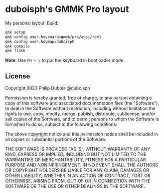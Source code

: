 # duboisph's GMMK Pro layout

My personal layout. Build:

```bash
qmk setup
qmk config user.keyboard=gmmk/pro/ansi/rev1
qmk config user.keymap=duboisph
qmk compile
qmk flash
```

**Note**: Use `FN + \` to put the keyboard in bootloader mode.

## License

Copyright 2023 Philip Dubois @duboisph

Permission is hereby granted, free of charge, to any person obtaining a copy of this software and associated documentation files (the "Software"), to deal in the Software without restriction, including without limitation the rights to use, copy, modify, merge, publish, distribute, sublicense, and/or sell copies of the Software, and to permit persons to whom the Software is furnished to do so, subject to the following conditions:

The above copyright notice and this permission notice shall be included in all copies or substantial portions of the Software.

THE SOFTWARE IS PROVIDED "AS IS", WITHOUT WARRANTY OF ANY KIND, EXPRESS OR IMPLIED, INCLUDING BUT NOT LIMITED TO THE WARRANTIES OF MERCHANTABILITY, FITNESS FOR A PARTICULAR PURPOSE AND NONINFRINGEMENT. IN NO EVENT SHALL THE AUTHORS OR COPYRIGHT HOLDERS BE LIABLE FOR ANY CLAIM, DAMAGES OR OTHER LIABILITY, WHETHER IN AN ACTION OF CONTRACT, TORT OR OTHERWISE, ARISING FROM, OUT OF OR IN CONNECTION WITH THE SOFTWARE OR THE USE OR OTHER DEALINGS IN THE SOFTWARE.
